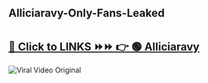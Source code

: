 
 ## Alliciaravy-Only-Fans-Leaked

# <h2><a href="https://clipsfans.com/Alliciaravy&ref=git">🔗 Click to LINKS ⏩⏩ 👉 🟢 Alliciaravy </a></h2>

<a href="https://clipsfans.com/Alliciaravy&ref=git" rel="nofollow" data-target="animated-image.originalLink"><img src="https://i.ibb.co.com/xMMVF88/686577567.gif" alt="Viral Video Original" style="max-width: 100%; display: inline-block;" data-target="animated-image.originalImage"></a>
